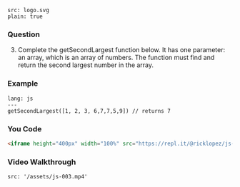 ```image
src: logo.svg
plain: true
```
### Question
3. Complete the getSecondLargest function below. It has one parameter: an array, which is an array of numbers. The function must find and return the second largest number in the array.

### Example

```code
lang: js
---
getSecondLargest([1, 2, 3, 6,7,7,5,9]) // returns 7
```
### You Code
```html
<iframe height="400px" width="100%" src="https://repl.it/@ricklopez/js-exercise-3?lite=true" scrolling="no" frameborder="no" allowtransparency="true" allowfullscreen="true" sandbox="allow-forms allow-pointer-lock allow-popups allow-same-origin allow-scripts allow-modals"></iframe>
```
### Video Walkthrough
```video
src: '/assets/js-003.mp4'
```